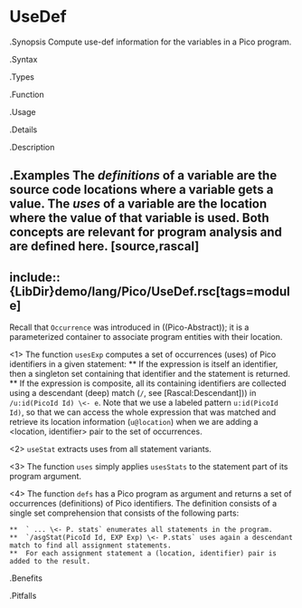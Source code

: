 # UseDef

.Synopsis
Compute use-def information for the variables in a Pico program.

.Syntax

.Types

.Function
       
.Usage

.Details

.Description

.Examples
The _definitions_ of a variable are the source code locations where a variable gets a value.
The _uses_ of a variable are the location where the value of that variable is used.
Both concepts are relevant for program analysis and are defined here.
[source,rascal]
----
include::{LibDir}demo/lang/Pico/UseDef.rsc[tags=module]
----

                
Recall that `Occurrence` was introduced in ((Pico-Abstract)); it is a parameterized container to associate
program entities with their location.

<1> The function `usesExp` computes a set of occurrences (uses) of Pico identifiers in a given statement:
    ** If the expression is itself an identifier, then a singleton set containing that identifier and the statement is returned.
    ** If the expression is composite, all its containing identifiers are collected using a descendant (deep) match 
       (`/`, see [Rascal:Descendant]))  in `/u:id(PicoId Id) \<- e`. 
        Note that we use a labeled pattern `u:id(PicoId Id)`,
       so that we can access the whole expression that was matched and retrieve its 
       location information (`u@location`) when we are adding a <location, identifier> pair to the set of occurrences.
       
<2> `useStat` extracts uses from all statement variants.

<3> The function `uses` simply applies `usesStats` to the statement part of its program argument.

<4> The function `defs`  has a Pico program as argument and returns a set of occurrences (definitions) of Pico identifiers.
    The definition consists of a single set comprehension that consists of the following parts:

    **  ` ... \<- P. stats` enumerates all statements in the program.
    **  `/asgStat(PicoId Id, EXP Exp) \<- P.stats` uses again a descendant match to find all assignment statements.
    **  For each assignment statement a (location, identifier) pair is added to the result.

.Benefits

.Pitfalls

